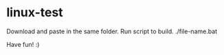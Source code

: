 # linux-test

Download and paste in the same folder.
Run script to build.
./file-name.bat

Have fun! :)
